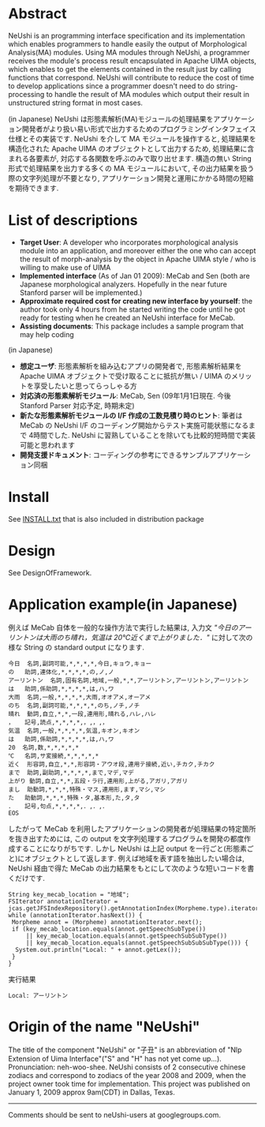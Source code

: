 # Abstract #
NeUshi is an programming interface specification and its implementation which enables programmers to handle easily the output of Morphological Analysis(MA) modules. Using MA modules through NeUshi, a programmer receives the module's process result encapsulated in Apache UIMA objects, which enables to get the elements contained in the result just by calling functions that correspond. NeUshi will contribute to reduce the cost of time to develop applications since a programmer doesn't need to do string-processing to handle the result of MA modules which output their result in unstructured string format in most cases.

(in Japanese)
NeUshi は形態素解析(MA)モジュールの処理結果をアプリケーション開発者がより扱い易い形式で出力するためのプログラミングインタフェイス仕様とその実装です. NeUshi を介して MA モジュールを操作すると, 処理結果を構造化された Apache UIMA のオブジェクトとして出力するため, 処理結果に含まれる各要素が, 対応する各関数を呼ぶのみで取り出せます. 構造の無い String 形式で処理結果を出力する多くの MA モジュールにおいて, その出力結果を扱う際の文字列処理が不要となり, アプリケーション開発と運用にかかる時間の短縮を期待できます.

# List of descriptions #
  * **Target User**: A developer who incorporates morphological analysis module into an application, and moreover either the one who can accept the result of morph-analysis by the object in Apache UIMA style / who is willing to make use of UIMA
  * **Implemented interface** (As of Jan 01 2009): MeCab and Sen (both are Japanese morphological analyzers. Hopefully in the near future Stanford parser will be implemented.)
  * **Approximate required cost for creating new interface by yourself**: the author took only 4 hours from he started writing the code until he got ready for testing when he created an NeUshi interface for MeCab.
  * **Assisting documents**: This package includes a sample program that may help coding

(in Japanese)
  * **想定ユーザ**: 形態素解析を組み込むアプリの開発者で, 形態素解析結果を Apache UIMA オブジェクトで受け取ることに抵抗が無い / UIMA のメリットを享受したいと思ってらっしゃる方
  * **対応済の形態素解析モジュール**: MeCab, Sen (09年1月1日現在. 今後 Stanford Parser 対応予定, 時期未定)
  * **新たな形態素解析モジュールの I/F 作成の工数見積り時のヒント**: 筆者は MeCab の NeUshi I/F のコーディング開始からテスト実施可能状態になるまで 4時間でした. NeUshi に習熟していることを除いても比較的短時間で実装可能と思われます
  * **開発支援ドキュメント**: コーディングの参考にできるサンプルアプリケーション同梱

# Install #
See [INSTALL.txt](http://code.google.com/p/ne-ushi/wiki/INSTALL) that is also included in distribution package

# Design #
See DesignOfFramework.

# Application example(in Japanese) #
例えば MeCab 自体を一般的な操作方法で実行した結果は, 入力文 _"今日のアーリントンは大雨のち晴れ，気温は 20℃近くまで上がりました．"_ に対して次の様な String の standard output になります.
```
今日	名詞,副詞可能,*,*,*,*,今日,キョウ,キョー
の	助詞,連体化,*,*,*,*,の,ノ,ノ
アーリントン	名詞,固有名詞,地域,一般,*,*,アーリントン,アーリントン,アーリントン
は	助詞,係助詞,*,*,*,*,は,ハ,ワ
大雨	名詞,一般,*,*,*,*,大雨,オオアメ,オーアメ
のち	名詞,副詞可能,*,*,*,*,のち,ノチ,ノチ
晴れ	動詞,自立,*,*,一段,連用形,晴れる,ハレ,ハレ
，	記号,読点,*,*,*,*,，,，,，
気温	名詞,一般,*,*,*,*,気温,キオン,キオン
は	助詞,係助詞,*,*,*,*,は,ハ,ワ
20	名詞,数,*,*,*,*,*
℃	名詞,サ変接続,*,*,*,*,*
近く	形容詞,自立,*,*,形容詞・アウオ段,連用テ接続,近い,チカク,チカク
まで	助詞,副助詞,*,*,*,*,まで,マデ,マデ
上がり	動詞,自立,*,*,五段・ラ行,連用形,上がる,アガリ,アガリ
まし	助動詞,*,*,*,特殊・マス,連用形,ます,マシ,マシ
た	助動詞,*,*,*,特殊・タ,基本形,た,タ,タ
．	記号,句点,*,*,*,*,．,．,．
EOS
```
したがって MeCab を利用したアプリケーションの開発者が処理結果の特定箇所を抜き出すためには, この output を文字列処理するプログラムを開発の都度作成することになりがちです. しかし NeUshi は上記 output を一行ごと(形態素ごと)にオブジェクトとして返します. 例えば地域を表す語を抽出したい場合は, NeUshi 経由で得た MeCab の出力結果をもとにして次のような短いコードを書くだけです.
```
String key_mecab_location = "地域";
FSIterator annotationIterator = jcas.getJFSIndexRepository().getAnnotationIndex(Morpheme.type).iterator();
while (annotationIterator.hasNext()) {
 Morpheme annot = (Morpheme) annotationIterator.next();
 if (key_mecab_location.equals(annot.getSpeechSubType())
     || key_mecab_location.equals(annot.getSpeechSubSubType())
     || key_mecab_location.equals(annot.getSpeechSubSubSubType())) {
  System.out.println("Local: " + annot.getLex());
 }
}
```
実行結果
```
Local: アーリントン
```

# Origin of the name "NeUshi" #
The title of the component "NeUshi" or "子丑" is an abbreviation of "Nlp Extension of Uima Interface"("S" and "H" has not yet come up...). Pronunciation: neh-woo-shee. NeUshi consists of 2 consecutive chinese zodiacs and correspond to zodiacs of the year 2008 and 2009, when the project owner took time for implementation. This project was published on January 1, 2009 approx 9am(CDT) in Dallas, Texas.


---

Comments should be sent to neUshi-users at googlegroups.com.